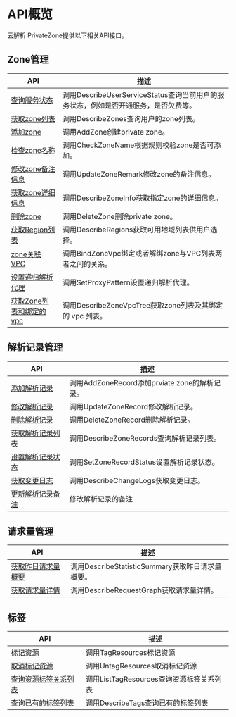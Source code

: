 API概览 
==========================



云解析 PrivateZone提供以下相关API接口。

Zone管理 
---------------------------



|                                         API                                          |                           描述                           |
|--------------------------------------------------------------------------------------|--------------------------------------------------------|
| [查询服务状态](/cn.zh-CN/开发指南/API参考/Zone管理/查询服务状态.md)                   | 调用DescribeUserServiceStatus查询当前用户的服务状态，例如是否开通服务，是否欠费等。 |
| [获取zone列表](/cn.zh-CN/开发指南/API参考/Zone管理/获取zone列表.md)               | 调用DescribeZones查询用户的zone列表。                            |
| [添加zone](/cn.zh-CN/开发指南/API参考/Zone管理/添加zone.md)                   | 调用AddZone创建private zone。                               |
| [检查zone名称](/cn.zh-CN/开发指南/API参考/Zone管理/检查zone名称.md)               | 调用CheckZoneName根据规则校验zone是否可添加。                        |
| [修改zone备注信息](/cn.zh-CN/开发指南/API参考/Zone管理/修改zone备注信息.md)           | 调用UpdateZoneRemark修改zone的备注信息。                         |
| [获取zone详细信息](/cn.zh-CN/开发指南/API参考/Zone管理/获取zone详细信息.md)           | 调用DescribeZoneInfo获取指定zone的详细信息。                       |
| [删除zone](/cn.zh-CN/开发指南/API参考/Zone管理/删除zone.md)                   | 调用DeleteZone删除private zone。                            |
| [获取Region列表](/cn.zh-CN/开发指南/API参考/Zone管理/获取Region列表.md)           | 调用DescribeRegions获取可用地域列表供用户选择。                        |
| [zone关联VPC](/cn.zh-CN/开发指南/API参考/Zone管理/zone关联VPC.md)             | 调用BindZoneVpc绑定或者解绑zone与VPC列表两者之间的关系。                  |
| [设置递归解析代理](/cn.zh-CN/开发指南/API参考/Zone管理/设置递归解析代理.md)               | 调用SetProxyPattern设置递归解析代理。                             |
| [获取Zone列表和绑定的vpc](/cn.zh-CN/开发指南/API参考/Zone管理/获取Zone列表和绑定的vpc.md) | 调用DescribeZoneVpcTree获取zone列表及其绑定的 vpc 列表。             |



解析记录管理 
---------------------------



|                                  API                                   |                 描述                  |
|------------------------------------------------------------------------|-------------------------------------|
| [添加解析记录](/cn.zh-CN/开发指南/API参考/解析记录管理/添加解析记录.md)     | 调用AddZoneRecord添加prviate zone的解析记录。 |
| [修改解析记录](/cn.zh-CN/开发指南/API参考/解析记录管理/修改解析记录.md)     | 调用UpdateZoneRecord修改解析记录。           |
| [删除解析记录](/cn.zh-CN/开发指南/API参考/解析记录管理/删除解析记录.md)     | 调用DeleteZoneRecord删除解析记录。           |
| [获取解析记录列表](/cn.zh-CN/开发指南/API参考/解析记录管理/获取解析记录列表.md) | 调用DescribeZoneRecords查询解析记录列表。      |
| [设置解析记录状态](/cn.zh-CN/开发指南/API参考/解析记录管理/设置解析记录状态.md) | 调用SetZoneRecordStatus设置解析记录状态。      |
| [获取变更日志](/cn.zh-CN/开发指南/API参考/解析记录管理/获取操作日志.md)     | 调用DescribeChangeLogs获取变更日志。         |
| [更新解析记录备注](/cn.zh-CN/开发指南/API参考/解析记录管理/更新解析记录备注.md) | 修改解析记录的备注                           |



请求量管理 
--------------------------



|                                   API                                   |                  描述                  |
|-------------------------------------------------------------------------|--------------------------------------|
| [获取昨日请求量概要](/cn.zh-CN/开发指南/API参考/请求量管理/获取昨日请求量概要.md) | 调用DescribeStatisticSummary获取昨日请求量概要。 |
| [获取请求量详情](/cn.zh-CN/开发指南/API参考/请求量管理/获取请求量详情.md)     | 调用DescribeRequestGraph获取请求量详情。       |



标签 
-----------------------



|                                 API                                 |              描述              |
|---------------------------------------------------------------------|------------------------------|
| [标记资源](/cn.zh-CN/开发指南/API参考/标签/标记资源.md)             | 调用TagResources标记资源           |
| [取消标记资源](/cn.zh-CN/开发指南/API参考/标签/取消标记资源.md)         | 调用UntagResources取消标记资源       |
| [查询资源标签关系列表](/cn.zh-CN/开发指南/API参考/标签/查询资源标签关系列表.md) | 调用ListTagResources查询资源标签关系列表 |
| [查询已有的标签列表](/cn.zh-CN/开发指南/API参考/标签/查询已有的标签列表.md)   | 调用DescribeTags查询已有的标签列表      |



